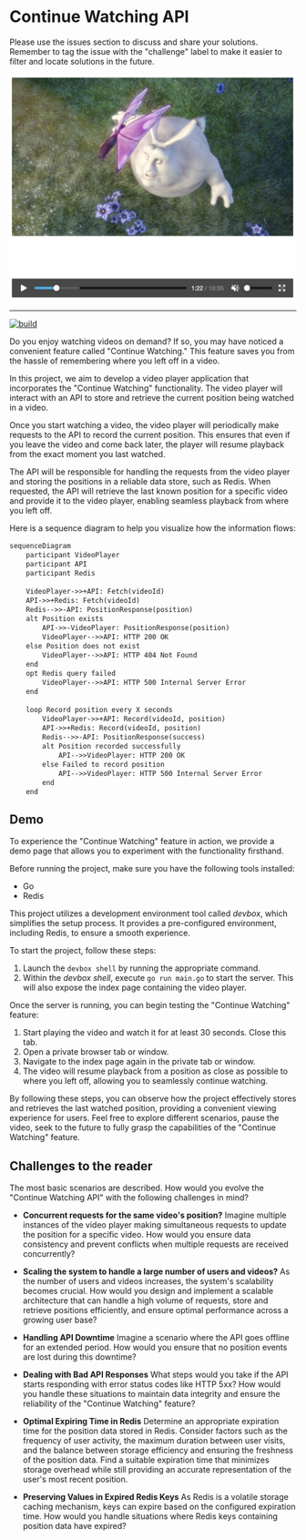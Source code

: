 # Continue Watching API

Please use the issues section to discuss and share your solutions. Remember to tag the issue with the "challenge" label to make it easier to filter and locate solutions in the future.

<p align="center" width="100%">
    <img src="bbb.png" alt="big buck bunny" />
</p>

---

[![build](https://github.com/learn-video/continue-watching-api/actions/workflows/build.yml/badge.svg)](https://github.com/learn-video/continue-watching-api/actions/workflows/build.yml)

Do you enjoy watching videos on demand? If so, you may have noticed a convenient feature called "Continue Watching." This feature saves you from the hassle of remembering where you left off in a video.

In this project, we aim to develop a video player application that incorporates the "Continue Watching" functionality. The video player will interact with an API to store and retrieve the current position being watched in a video.

Once you start watching a video, the video player will periodically make requests to the API to record the current position. This ensures that even if you leave the video and come back later, the player will resume playback from the exact moment you last watched.

The API will be responsible for handling the requests from the video player and storing the positions in a reliable data store, such as Redis. When requested, the API will retrieve the last known position for a specific video and provide it to the video player, enabling seamless playback from where you left off.

Here is a sequence diagram to help you visualize how the information flows:

```mermaid
sequenceDiagram
    participant VideoPlayer
    participant API
    participant Redis

    VideoPlayer->>+API: Fetch(videoId)
    API->>+Redis: Fetch(videoId)
    Redis-->>-API: PositionResponse(position)
    alt Position exists
        API->>-VideoPlayer: PositionResponse(position)
        VideoPlayer-->>API: HTTP 200 OK
    else Position does not exist
        VideoPlayer-->>API: HTTP 404 Not Found
    end
    opt Redis query failed
        VideoPlayer-->>API: HTTP 500 Internal Server Error
    end

    loop Record position every X seconds
        VideoPlayer->>+API: Record(videoId, position)
        API->>+Redis: Record(videoId, position)
        Redis-->>-API: PositionResponse(success)
        alt Position recorded successfully
            API-->>VideoPlayer: HTTP 200 OK
        else Failed to record position
            API-->>VideoPlayer: HTTP 500 Internal Server Error
        end
    end
```

## Demo

To experience the "Continue Watching" feature in action, we provide a demo page that allows you to experiment with the functionality firsthand.

Before running the project, make sure you have the following tools installed:

* Go
* Redis

This project utilizes a development environment tool called _devbox_, which simplifies the setup process. It provides a pre-configured environment, including Redis, to ensure a smooth experience.

To start the project, follow these steps:

1. Launch the `devbox shell` by running the appropriate command.
2. Within the _devbox shell_, execute `go run main.go` to start the server. This will also expose the index page containing the video player.

Once the server is running, you can begin testing the "Continue Watching" feature:

1. Start playing the video and watch it for at least 30 seconds. Close this tab.
2. Open a private browser tab or window.
3. Navigate to the index page again in the private tab or window.
4. The video will resume playback from a position as close as possible to where you left off, allowing you to seamlessly continue watching.

By following these steps, you can observe how the project effectively stores and retrieves the last watched position, providing a convenient viewing experience for users. Feel free to explore different scenarios, pause the video, seek to the future to fully grasp the capabilities of the "Continue Watching" feature.

## Challenges to the reader

The most basic scenarios are described. How would you evolve the "Continue Watching API" with the following challenges in mind?

* **Concurrent requests for the same video's position?** Imagine multiple instances of the video player making simultaneous requests to update the position for a specific video. How would you ensure data consistency and prevent conflicts when multiple requests are received concurrently?

* **Scaling the system to handle a large number of users and videos?** As the number of users and videos increases, the system's scalability becomes crucial. How would you design and implement a scalable architecture that can handle a high volume of requests, store and retrieve positions efficiently, and ensure optimal performance across a growing user base?

* **Handling API Downtime** Imagine a scenario where the API goes offline for an extended period. How would you ensure that no position events are lost during this downtime?

* **Dealing with Bad API Responses** What steps would you take if the API starts responding with error status codes like HTTP 5xx? How would you handle these situations to maintain data integrity and ensure the reliability of the "Continue Watching" feature?

* **Optimal Expiring Time in Redis** Determine an appropriate expiration time for the position data stored in Redis. Consider factors such as the frequency of user activity, the maximum duration between user visits, and the balance between storage efficiency and ensuring the freshness of the position data. Find a suitable expiration time that minimizes storage overhead while still providing an accurate representation of the user's most recent position.

* **Preserving Values in Expired Redis Keys** As Redis is a volatile storage caching mechanism, keys can expire based on the configured expiration time. How would you handle situations where Redis keys containing position data have expired?
